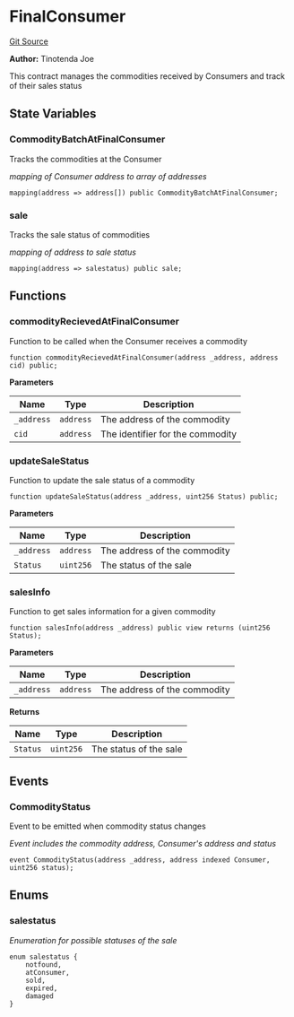 # FinalConsumer
[Git Source](https://github.com/tinotendajoe01/Solidity-Blochain/blob/eacbf6f1ab8174a4c8abbfec3ad125841d672252/src/LedgerContracts/FinalConsumer.sol)

**Author:**
Tinotenda Joe

This contract manages the commodities received by Consumers and track of their sales status


## State Variables
### CommodityBatchAtFinalConsumer
Tracks the commodities at the Consumer

*mapping of Consumer address to array of addresses*


```solidity
mapping(address => address[]) public CommodityBatchAtFinalConsumer;
```


### sale
Tracks the sale status of commodities

*mapping of address to sale status*


```solidity
mapping(address => salestatus) public sale;
```


## Functions
### commodityRecievedAtFinalConsumer

Function to be called when the Consumer receives a commodity


```solidity
function commodityRecievedAtFinalConsumer(address _address, address cid) public;
```
**Parameters**

|Name|Type|Description|
|----|----|-----------|
|`_address`|`address`|The address of the commodity|
|`cid`|`address`|The identifier for the commodity|


### updateSaleStatus

Function to update the sale status of a commodity


```solidity
function updateSaleStatus(address _address, uint256 Status) public;
```
**Parameters**

|Name|Type|Description|
|----|----|-----------|
|`_address`|`address`|The address of the commodity|
|`Status`|`uint256`|The status of the sale|


### salesInfo

Function to get sales information for a given commodity


```solidity
function salesInfo(address _address) public view returns (uint256 Status);
```
**Parameters**

|Name|Type|Description|
|----|----|-----------|
|`_address`|`address`|The address of the commodity|

**Returns**

|Name|Type|Description|
|----|----|-----------|
|`Status`|`uint256`|The status of the sale|


## Events
### CommodityStatus
Event to be emitted when commodity status changes

*Event includes the commodity address, Consumer's address and status*


```solidity
event CommodityStatus(address _address, address indexed Consumer, uint256 status);
```

## Enums
### salestatus
*Enumeration for possible statuses of the sale*


```solidity
enum salestatus {
    notfound,
    atConsumer,
    sold,
    expired,
    damaged
}
```

